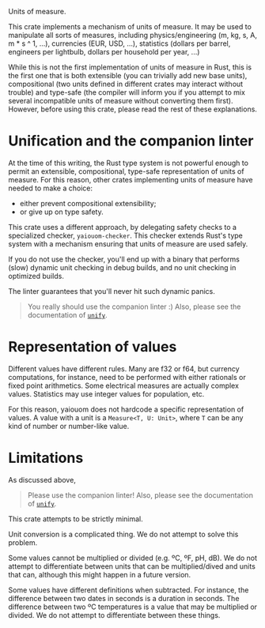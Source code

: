 Units of measure.

This crate implements a mechanism of units of measure.
It may be used to manipulate all sorts of measures,
including physics/engineering (m, kg, s, A, m * s ^ 1,
...), currencies (EUR, USD, ...), statistics (dollars
per barrel, engineers per lightbulb, dollars per household
per year, ...)

While this is not the first implementation of units of
measure in Rust, this is the first one that is both
extensible (you can trivially add new base units),
compositional (two units defined in different crates
may interact without trouble) and type-safe (the compiler
will inform you if you attempt to mix several incompatible
units of measure without converting them first). However,
before using this crate, please read the rest of these
explanations.


# Unification and the companion linter

At the time of this writing, the Rust type system is not
powerful enough to permit an extensible, compositional,
type-safe representation of units of measure. For this
reason, other crates implementing units of measure have
needed to make a choice:

- either prevent compositional extensibility;
- or give up on type safety.

This crate uses a different approach, by delegating safety
checks to a specialized checker, `yaiouom-checker`. This
checker extends Rust's type system with a mechanism ensuring
that units of measure are used safely.

If you do not use the checker, you'll end up with a binary
that performs (slow) dynamic unit checking in debug builds,
and no unit checking in optimized builds.

The linter guarantees that you'll never hit such dynamic
panics.

> You really should use the companion linter :) Also, please see
> the documentation of [`unify`](struct.Measure.html#method.unify).



# Representation of values

Different values have different rules. Many are f32 or f64,
but currency computations, for instance, need to be performed
with either rationals or fixed point arithmetics. Some electrical
measures are actually complex values. Statistics may use integer
values for population, etc.

For this reason, yaiouom does not hardcode a specific representation
of values. A value with a unit is a `Measure<T, U: Unit>`, where
`T` can be any kind of number or number-like value.



# Limitations

As discussed above,

> Please use the companion linter! Also, please see the documentation of
> [`unify`](struct.Measure.html#method.unify).

This crate attempts to be strictly minimal.

Unit conversion is a complicated thing. We do not attempt to
solve this problem.

Some values cannot be multiplied or divided (e.g. ºC, ºF, pH,
dB). We do not attempt to differentiate between units that can be
multiplied/dived and units that can, although this might happen
in a future version.

Some values have different definitions when subtracted. For instance,
the difference between two dates in seconds is a duration in seconds.
The difference between two ºC temperatures is a value that may be
multiplied or divided. We do not attempt to differentiate between
these things.